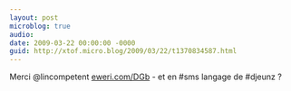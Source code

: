 ```yaml
---
layout: post
microblog: true
audio: 
date: 2009-03-22 00:00:00 -0000
guid: http://xtof.micro.blog/2009/03/22/t1370834587.html
---
```

Merci @lincompetent  [eweri.com/DGb](http://eweri.com/DGb) - et en #sms langage de #djeunz ?
